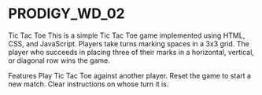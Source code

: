 # PRODIGY_WD_02


Tic Tac Toe
This is a simple Tic Tac Toe game implemented using HTML, CSS, and JavaScript. Players take turns marking spaces in a 3x3 grid. The player who succeeds in placing three of their marks in a horizontal, vertical, or diagonal row wins the game.

Features
Play Tic Tac Toe against another player.
Reset the game to start a new match.
Clear instructions on whose turn it is.
